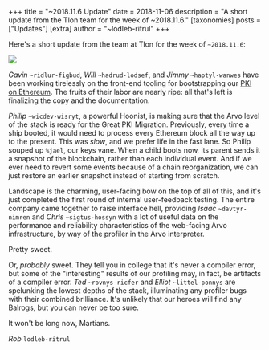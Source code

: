 +++
title = "~2018.11.6 Update"
date = 2018-11-06
description = "A short update from the Tlon team for the week of ~2018.11.6."
[taxonomies]
posts = ["Updates"]
[extra]
author = "~lodleb-ritrul"
+++

Here's a short update from the team at Tlon for the week of `~2018.11.6`:

![](https://media.urbit.org/fora/updates/2018.11.7-update.jpg)

*Gavin* `~ridlur-figbud`, *Will* `~hadrud-lodsef`,  and *Jimmy* `~haptyl-wanwes`
have been working tirelessly on the front-end tooling for bootstrapping our
[PKI on Ethereum](https://urbit.org/blog/2017.9-eth/). The fruits of their labor
are nearly ripe: all that's left is finalizing the copy and the documentation.

*Philip* `~wicdev-wisryt`, a powerful Hoonist, is making sure that the Arvo
level of the stack is ready for the Great PKI Migration. Previously, every time
a ship booted, it would need to process every Ethereum block all the way up to
the present. This was _slow_, and we prefer life in the fast lane. So Philip
souped up `%jael`, our keys vane. When a child boots now, its parent sends it a
snapshot of the blockchain, rather than each individual event. And if we ever
need to revert some events because of a chain reorganization, we can just
restore an earlier snapshot instead of starting from scratch.

Landscape is the charming, user-facing bow on the top of all of this, and it's
just completed the first round of internal user-feedback testing. The entire
company came together to raise interface hell, providing *Isaac*
`~davtyr-nimren` and *Chris* `~sigtus-hossyn` with a lot of useful data on the
performance and reliability characteristics of the web-facing Arvo
infrastructure, by way of the profiler in the Arvo interpreter.

Pretty sweet.

Or, _probably_ sweet. They tell you in college that it's never a compiler error,
but some of the "interesting" results of our profiling may, in fact, be
artifacts of a compiler error. *Ted* `~rovnys-ricfer` and *Elliot*
`~littel-ponnys` are spelunking the lowest depths of the stack, illuminating any
profiler bugs with their combined brilliance. It's unlikely that our heroes will
find any Balrogs, but you can never be too sure.

It won't be long now, Martians.

*Rob* `lodleb-ritrul`
